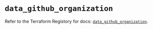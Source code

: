 # `data_github_organization`

Refer to the Terraform Registory for docs: [`data_github_organization`](https://registry.terraform.io/providers/integrations/github/5.23.0/docs/data-sources/organization).

